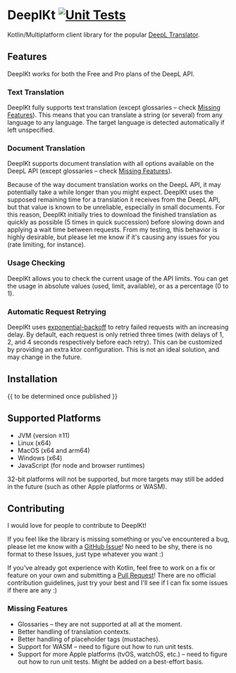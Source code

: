# DeeplKt [![Unit Tests](https://github.com/Micha-ohne-el/DeeplKt/actions/workflows/unit-tests.yaml/badge.svg)](https://github.com/Micha-ohne-el/DeeplKt/actions/workflows/unit-tests.yaml)

Kotlin/Multiplatform client library for the popular [DeepL Translator](https://deepl.com).

## Features

DeeplKt works for both the Free and Pro plans of the DeepL API.

### Text Translation

DeeplKt fully supports text translation (except glossaries – check [Missing Features](#missing-features)). This means that you
can translate a string (or several) from any language to any language. The target language is detected automatically if left
unspecified.

### Document Translation

DeeplKt supports document translation with all options available on the DeepL API (except glossaries – check
[Missing Features](#missing-features)).

Because of the way document translation works on the DeepL API, it may potentially take a while longer than you might expect.
DeeplKt uses the supposed remaining time for a translation it receives from the DeepL API, but that value is known to be
unreliable, especially in small documents. For this reason, DeeplKt initially tries to download the finished translation as
quickly as possible (5 times in quick succession) before slowing down and applying a wait time between requests. From my
testing, this behavior is highly desirable, but please let me know if it's causing any issues for you (rate limiting, for
instance).

### Usage Checking

DeeplKt allows you to check the current usage of the API limits. You can get the usage in absolute values (used, limit,
available), or as a percentage (0 to 1).

### Automatic Request Retrying

DeeplKt uses [exponential-backoff](https://en.wikipedia.org/wiki/Exponential_backoff) to retry failed requests with an
increasing delay. By default, each request is only retried three times (with delays of 1, 2, and 4 seconds respectively before
each retry). This can be customized by providing an extra ktor configuration. This is not an ideal solution, and may change in
the future.

## Installation

{{ to be determined once published }}

## Supported Platforms

* JVM (version ≥11)
* Linux (x64)
* MacOS (x64 and arm64)
* Windows (x64)
* JavaScript (for node and browser runtimes)

32-bit platforms will not be supported, but more targets may still be added in the future (such as other Apple platforms or
WASM).

## Contributing

I would love for people to contribute to DeeplKt!

If you feel like the library is missing something or you've encountered a bug, please let me know with a
[GitHub Issue](https://github.com/Micha-ohne-el/DeeplKt/issues)! No need to be shy, there is no format to these Issues,
just type whatever you want :)

If you've already got experience with Kotlin, feel free to work on a fix or feature on your own and submitting a
[Pull Request](https://github.com/Micha-ohne-el/DeeplKt/pulls)! There are no official contribution guidelines, just try your
best and I'll see if I can fix some issues if there are any :)

### Missing Features

* Glossaries – they are not supported at all at the moment.
* Better handling of translation contexts.
* Better handling of placeholder tags (mustaches).
* Support for WASM – need to figure out how to run unit tests.
* Support for more Apple platforms (tvOS, watchOS, etc.) – need to figure out how to run unit tests.
  Might be added on a best-effort basis.
